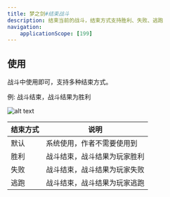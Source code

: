 ```yaml
---
title: 梦之剑#结束战斗
description: 结束当前的战斗，结束方式支持胜利、失败、逃跑
navigation:
    applicationScope: [199]
---
```


## 使用

战斗中使用即可，支持多种结束方式。

例: 战斗结束，战斗结果为胜利

![alt text](https://cdn.gcw.wiki/gcw/image/zh_hans/commands/battle/endbattle/199/image.png)

| 结束方式 | 说明                         |
| -------- | ---------------------------- |
| 默认     | 系统使用，作者不需要使用到   |
| 胜利     | 战斗结束，战斗结果为玩家胜利 |
| 失败     | 战斗结束，战斗结果为玩家失败 |
| 逃跑     | 战斗结束，战斗结果为玩家逃跑 |
